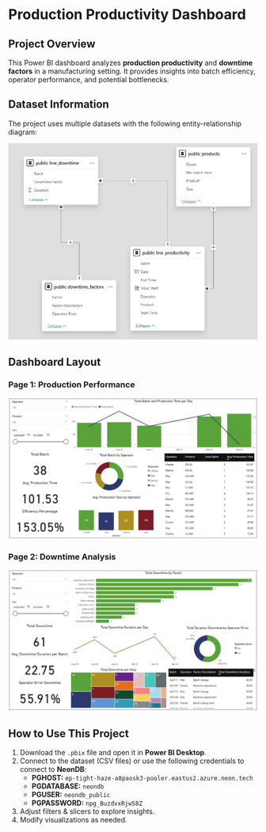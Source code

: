 # Production Productivity Dashboard

## Project Overview
This Power BI dashboard analyzes **production productivity** and **downtime factors** in a manufacturing setting. It provides insights into batch efficiency, operator performance, and potential bottlenecks.

## Dataset Information
The project uses multiple datasets with the following entity-relationship diagram:

![Data Model View](images/data-model-view.png)

## Dashboard Layout
### Page 1: Production Performance
![Page 1](images/page-1.png)

### Page 2: Downtime Analysis
![Page 2](images/page-2.png)

## How to Use This Project
1. Download the `.pbix` file and open it in **Power BI Desktop**.
2. Connect to the dataset (CSV files) or use the following credentials to connect to **NeonDB**:
   - **PGHOST:** `ep-tight-haze-a8paosk3-pooler.eastus2.azure.neon.tech`
   - **PGDATABASE:** `neondb`
   - **PGUSER:** `neondb_public`
   - **PGPASSWORD:** `npg_BuzdvxRjw58Z`
3. Adjust filters & slicers to explore insights.
4. Modify visualizations as needed.

